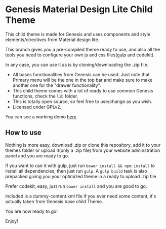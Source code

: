 Genesis Material Design Lite Child Theme
===

This child theme is made for Genesis and uses components and style elements/directives from Material design lite.

This branch gives you a pre-compiled theme ready to use, and also all the tools you need to configure your own js and css files(gulp and codekit).


In any case, you can use it as is by cloning/downloading the .zip file.

* All bases functionalities from Genesis can be used. Just note that Primary menu will be the one in the top bar and make sure to make another one for the "drawer functionality".
* This child theme comes with a lot of ready to use common Genesis functions, check the `lib` folder.
* This is totally open source, so feel free to use/change as you wish.
* Licensed under GPLv2.

You can see a working demo [here](http://demo-mdl.lostwebdesigns.com)

How to use
---------------

Nothing is more easy, download .zip or clone this repository, add it to your themes folder or upload it(only a .zip file) from your website adminstration panel and you are ready to go.

If you want to use it with gulp, just run `bower install && npm install` to install all dependencies, then just run `gulp`.
A `gulp build` task is also prepacked giving you your optimized theme in a ready to upload .zip file

Prefer codekit, easy, just run `bower install` and you are good to go.

Included is a dummy-content.xml file if you ever need some content, it's actually taken from Genesis base child Theme.


You are now ready to go! 

Enjoy!
